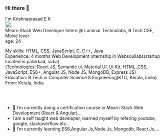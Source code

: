 ### Hi there 👋

I'm Krishnaprasad E K <br> <a href="http://www.linkedin.com/in/krishnaprasadek" rel="nofollow"><img src="https://w7.pngwing.com/pngs/329/312/png-transparent-in-logo-linkedin-computer-icons-social-media-professional-network-service-youtube-linkedin-miscellaneous-blue-angle.png" width="20" height="20"></a>
<br>
Mearn Stack Web Developer Intern @ Luminar Technolabs, B.Tech CSE, Movie lover
<br>
age: 24
<br>

My skills: HTML, CSS, JavaScript, C, C++, Java
<br>
Experience: 4 months Web Development internship in Websoullabs(startup located in palakkad, india)
<br>
(Technologies: React JS, Semantic ui, Material UI, UI Kit, HTML ,CSS, JavaScript, ES6+, Angular JS, Node JS, MongoDB, Express JS)
<br>
Education: B.Tech in Computer Science & Engineering(KTU, Kerala, India)
<br>
From: Kerala, India
<br>
<br>
<!-- Currently looking for Front End Developer, React JS Trainee jobs (location: Kochi, Kerala, India) -->
<br>

- 🔭 I’m currently doing a certification course in Mearn Stack Web Development (React & Angular)...
- I am a self taught web developer, learned myself by refering youtube, google, stackoverflow etc..
- 🌱 I’m currently learning ES6,Angular Js,Node Js, Mongodb, React Js,...

